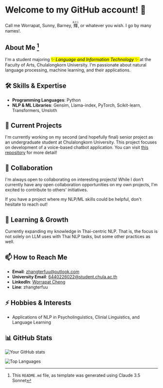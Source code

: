 # Welcome to my GitHub account! 👋

Call me Worrapat, Sunny, Barney, <ruby>輝<rt>あきら</rt></ruby>, or whatever you wish. I go by many names!.

## About Me [^1]
I'm a student majoring <mark> ✨ $Language \  and \  Information \  Technology$ ✨ </mark> at the Faculty of Arts, Chulalongkorn University. I'm passionate about natural language processing, machine learning, and their applications.

[^1]: This `README.md` file, as template was generated using Claude 3.5 Sonnet

## 🛠️ Skills & Expertise
- **Programming Languages**: Python
- **NLP & ML Libraries**: Gensim, Llama-index, PyTorch, Scikit-learn, Transformers, Unsloth

## 🔭 Current Projects
I'm currently working on my second (and hopefully final) senior project as an undergraduate student at Chulalongkorn University. This project focuses on development of a voice-based chatbot application. You can visit [this repository](https://github.com/barnabyashford/thai-voice-bot) for more detail!

## 👯 Collaboration
I'm always open to collaborating on interesting projects! While I don't currently have any open collaboration opportunities on my own projects, I'm excited to contribute to others' initiatives.

If you have a project where my NLP/ML skills could be helpful, don't hesitate to reach out!

## 🌱 Learning & Growth
Currently expanding my knowledge in Thai-centric NLP. That is, the focus is not solely on LLM uses with Thai NLP tasks, but some other practices as well.

## 📫 How to Reach Me
- **Email**: zhangterfuu@outlook.com
- **University Email**: 6440226022@student.chula.ac.th
- **LinkedIn**: [Worrapat Cheng](https://www.linkedin.com/in/worrapat-cheng/)
- **Line**: zhangterfuu

## ⚡ Hobbies & Interests
- Applications of NLP in Psycholinguistics, Clinial Linguistics, and Language Learning

## 📊 GitHub Stats
![Your GitHub stats](https://github-readme-stats.vercel.app/api?username=barnabyashford&show_icons=true&theme=radical)

![Top Languages](https://github-readme-stats.vercel.app/api/top-langs/?username=barnabyashford&layout=compact&theme=radical)
